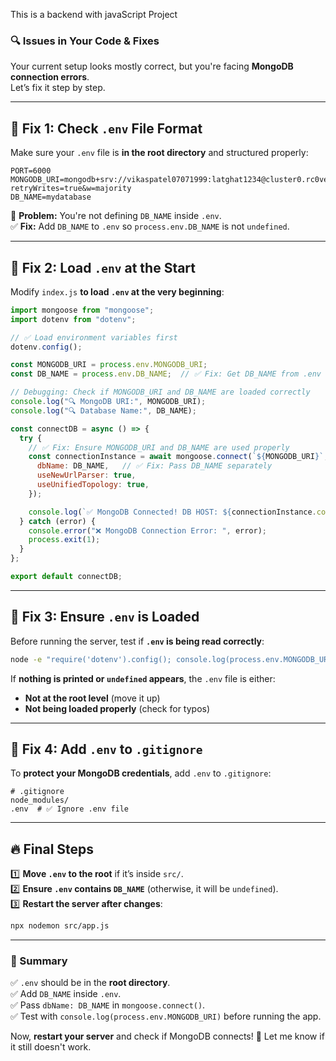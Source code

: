 This is a backend with javaScript Project  


### 🔍 Issues in Your Code & Fixes  

Your current setup looks mostly correct, but you're facing **MongoDB connection errors**.  
Let’s fix it step by step.  

---

## **🚀 Fix 1: Check `.env` File Format**
Make sure your `.env` file is **in the root directory** and structured properly:

```plaintext
PORT=6000
MONGODB_URI=mongodb+srv://vikaspatel07071999:latghat1234@cluster0.rc0vet2.mongodb.net/mydatabase?retryWrites=true&w=majority
DB_NAME=mydatabase
```

🔴 **Problem:** You're not defining `DB_NAME` inside `.env`.  
✅ **Fix:** Add `DB_NAME` to `.env` so `process.env.DB_NAME` is not `undefined`.

---

## **🚀 Fix 2: Load `.env` at the Start**
Modify `index.js` **to load `.env` at the very beginning**:  

```javascript
import mongoose from "mongoose";
import dotenv from "dotenv";

// ✅ Load environment variables first
dotenv.config();

const MONGODB_URI = process.env.MONGODB_URI;
const DB_NAME = process.env.DB_NAME;  // ✅ Fix: Get DB_NAME from .env

// Debugging: Check if MONGODB_URI and DB_NAME are loaded correctly
console.log("🔍 MongoDB URI:", MONGODB_URI);
console.log("🔍 Database Name:", DB_NAME);

const connectDB = async () => {
  try {
    // ✅ Fix: Ensure MONGODB_URI and DB_NAME are used properly
    const connectionInstance = await mongoose.connect(`${MONGODB_URI}`, {
      dbName: DB_NAME,   // ✅ Fix: Pass DB_NAME separately
      useNewUrlParser: true,
      useUnifiedTopology: true,
    });

    console.log(`✅ MongoDB Connected! DB HOST: ${connectionInstance.connection.host}`);
  } catch (error) {
    console.error("❌ MongoDB Connection Error: ", error);
    process.exit(1);
  }
};

export default connectDB;
```

---

## **🚀 Fix 3: Ensure `.env` is Loaded**
Before running the server, test if **`.env` is being read correctly**:  

```sh
node -e "require('dotenv').config(); console.log(process.env.MONGODB_URI)"
```

If **nothing is printed or `undefined` appears**, the `.env` file is either:  
- **Not at the root level** (move it up)
- **Not being loaded properly** (check for typos)

---

## **🚀 Fix 4: Add `.env` to `.gitignore`**
To **protect your MongoDB credentials**, add `.env` to `.gitignore`:  

```
# .gitignore
node_modules/
.env  # ✅ Ignore .env file
```

---

## **🔥 Final Steps**
1️⃣ **Move `.env` to the root** if it’s inside `src/`.  
2️⃣ **Ensure `.env` contains `DB_NAME`** (otherwise, it will be `undefined`).  
3️⃣ **Restart the server after changes**:  
   ```sh
   npx nodemon src/app.js
   ```

---

### **🚀 Summary**
✅ `.env` should be in the **root directory**.  
✅ Add `DB_NAME` inside `.env`.  
✅ Pass `dbName: DB_NAME` in `mongoose.connect()`.  
✅ Test with `console.log(process.env.MONGODB_URI)` before running the app.  

Now, **restart your server** and check if MongoDB connects! 🚀 Let me know if it still doesn't work.